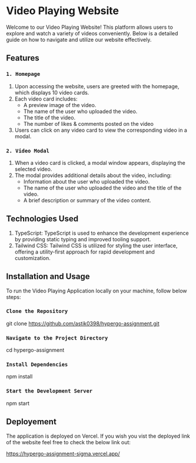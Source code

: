 # Video Playing Website

Welcome to our Video Playing Website! This platform allows users to explore and watch a variety of videos conveniently. Below is a detailed guide on how to navigate and utilize our website effectively.

## Features

### `1. Homepage`

1. Upon accessing the website, users are greeted with the homepage, which displays 10 video cards.
2. Each video card includes:
   - A preview image of the video.
   - The name of the user who uploaded the video.
   - The title of the video.
   - The number of likes & comments posted on the video
3. Users can click on any video card to view the corresponding video in a modal.

### `2. Video Modal`

1. When a video card is clicked, a modal window appears, displaying the selected video.
2. The modal provides additional details about the video, including:
   - Information about the user who uploaded the video.
   - The name of the user who uploaded the video and the title of the video.
   - A brief description or summary of the video content.

## Technologies Used

1. TypeScript: TypeScript is used to enhance the development experience by providing static typing and improved tooling support.
2. Tailwind CSS: Tailwind CSS is utilized for styling the user interface, offering a utility-first approach for rapid development and customization.

## Installation and Usage

To run the Video Playing Application locally on your machine, follow below steps:

### `Clone the Repository`

git clone https://github.com/astik0398/hypergo-assignment.git

### `Navigate to the Project Directory`

cd hypergo-assignment

### `Install Dependencies`

npm install

### `Start the Development Server`

npm start

## Deployement

The application is deployed on Vercel. If you wish you vist the deployed link of the website feel free to check the below link out:

https://hypergo-assignment-sigma.vercel.app/